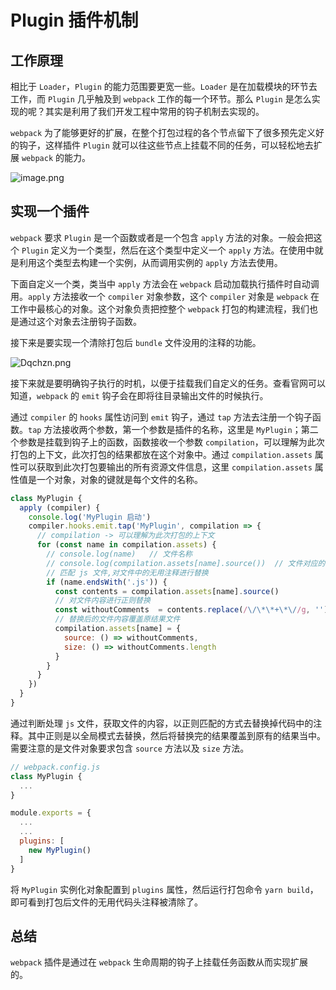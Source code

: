 # Plugin 插件机制

## 工作原理

相比于 `Loader`，`Plugin` 的能力范围要更宽一些。`Loader` 是在加载模块的环节去工作，而 `Plugin` 几乎触及到 `webpack` 工作的每一个环节。那么 `Plugin` 是怎么实现的呢？其实是利用了我们开发工程中常用的钩子机制去实现的。

`webpack` 为了能够更好的扩展，在整个打包过程的各个节点留下了很多预先定义好的钩子，这样插件 `Plugin` 就可以往这些节点上挂载不同的任务，可以轻松地去扩展 `webpack` 的能力。

![image.png](https://i.loli.net/2020/11/24/tTbVJ6Hu3lWm8xA.png)

## 实现一个插件

`webpack` 要求 `Plugin` 是一个函数或者是一个包含 `apply` 方法的对象。一般会把这个 `Plugin` 定义为一个类型，然后在这个类型中定义一个 `apply` 方法。在使用中就是利用这个类型去构建一个实例，从而调用实例的 `apply` 方法去使用。

下面自定义一个类，类当中 `apply` 方法会在 `webpack` 启动加载执行插件时自动调用。`apply` 方法接收一个 `compiler` 对象参数，这个 `compiler` 对象是 `webpack` 在工作中最核心的对象。这个对象负责把控整个 `webpack` 打包的构建流程，我们也是通过这个对象去注册钩子函数。

接下来是要实现一个清除打包后 `bundle` 文件没用的注释的功能。

![Dqchzn.png](https://s3.ax1x.com/2020/12/04/Dqchzn.png)

接下来就是要明确钩子执行的时机，以便于挂载我们自定义的任务。查看官网可以知道，`webpack` 的 `emit` 钩子会在即将往目录输出文件的时候执行。

通过 `compiler` 的 `hooks` 属性访问到 `emit` 钩子，通过 `tap` 方法去注册一个钩子函数。`tap` 方法接收两个参数，第一个参数是插件的名称，这里是 `MyPlugin`；第二个参数是挂载到钩子上的函数，函数接收一个参数 `compilation`，可以理解为此次打包的上下文，此次打包的结果都放在这个对象中。通过 `compilation.assets` 属性可以获取到此次打包要输出的所有资源文件信息，这里 `compilation.assets` 属性值是一个对象，对象的键就是每个文件的名称。

```javascript
class MyPlugin {
  apply (compiler) {
    console.log('MyPlugin 启动')
    compiler.hooks.emit.tap('MyPlugin', compilation => {
      // compilation -> 可以理解为此次打包的上下文
      for (const name in compilation.assets) {
        // console.log(name)   // 文件名称
        // console.log(compilation.assets[name].source())  // 文件对应的内容
        // 匹配 js 文件,对文件中的无用注释进行替换
        if (name.endsWith('.js')) {
          const contents = compilation.assets[name].source()
          // 对文件内容进行正则替换
          const withoutComments  = contents.replace(/\/\*\*+\*\//g, '')
          // 替换后的文件内容覆盖原结果文件
          compilation.assets[name] = {
            source: () => withoutComments,
            size: () => withoutComments.length
          }
        }
      }
    })
  }
}
```

通过判断处理 `js` 文件，获取文件的内容，以正则匹配的方式去替换掉代码中的注释。其中正则是以全局模式去替换，然后将替换完的结果覆盖到原有的结果当中。需要注意的是文件对象要求包含 `source` 方法以及 `size` 方法。

```javascript
// webpack.config.js
class MyPlugin {
  ...
}

module.exports = {
  ...
  ...
  plugins: [
    new MyPlugin()
  ]
}
```

将 `MyPlugin` 实例化对象配置到 `plugins` 属性，然后运行打包命令 `yarn build`，即可看到打包后文件的无用代码头注释被清除了。

## 总结

`webpack` 插件是通过在 `webpack` 生命周期的钩子上挂载任务函数从而实现扩展的。